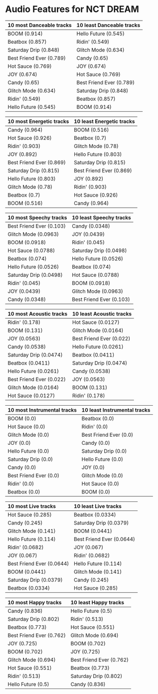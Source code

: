 # Audio Features for NCT DREAM
| 10 most Danceable tracks | 10 least Danceable tracks |
|:---|:---|
| BOOM (0.914) | Hello Future (0.545) |
| Beatbox (0.857) | Ridin' (0.549) |
| Saturday Drip (0.848) | Glitch Mode (0.634) |
| Best Friend Ever (0.789) | Candy (0.65) |
| Hot Sauce (0.769) | JOY (0.674) |
| JOY (0.674) | Hot Sauce (0.769) |
| Candy (0.65) | Best Friend Ever (0.789) |
| Glitch Mode (0.634) | Saturday Drip (0.848) |
| Ridin' (0.549) | Beatbox (0.857) |
| Hello Future (0.545) | BOOM (0.914) |

| 10 most Energetic tracks | 10 least Energetic tracks |
|:---|:---|
| Candy (0.964) | BOOM (0.516) |
| Hot Sauce (0.926) | Beatbox (0.7) |
| Ridin' (0.903) | Glitch Mode (0.78) |
| JOY (0.892) | Hello Future (0.803) |
| Best Friend Ever (0.869) | Saturday Drip (0.815) |
| Saturday Drip (0.815) | Best Friend Ever (0.869) |
| Hello Future (0.803) | JOY (0.892) |
| Glitch Mode (0.78) | Ridin' (0.903) |
| Beatbox (0.7) | Hot Sauce (0.926) |
| BOOM (0.516) | Candy (0.964) |

| 10 most Speechy tracks | 10 least Speechy tracks |
|:---|:---|
| Best Friend Ever (0.103) | Candy (0.0348) |
| Glitch Mode (0.0963) | JOY (0.0439) |
| BOOM (0.0918) | Ridin' (0.045) |
| Hot Sauce (0.0788) | Saturday Drip (0.0498) |
| Beatbox (0.074) | Hello Future (0.0526) |
| Hello Future (0.0526) | Beatbox (0.074) |
| Saturday Drip (0.0498) | Hot Sauce (0.0788) |
| Ridin' (0.045) | BOOM (0.0918) |
| JOY (0.0439) | Glitch Mode (0.0963) |
| Candy (0.0348) | Best Friend Ever (0.103) |

| 10 most Acoustic tracks | 10 least Acoustic tracks |
|:---|:---|
| Ridin' (0.178) | Hot Sauce (0.0127) |
| BOOM (0.131) | Glitch Mode (0.0164) |
| JOY (0.0563) | Best Friend Ever (0.022) |
| Candy (0.0538) | Hello Future (0.0261) |
| Saturday Drip (0.0474) | Beatbox (0.0411) |
| Beatbox (0.0411) | Saturday Drip (0.0474) |
| Hello Future (0.0261) | Candy (0.0538) |
| Best Friend Ever (0.022) | JOY (0.0563) |
| Glitch Mode (0.0164) | BOOM (0.131) |
| Hot Sauce (0.0127) | Ridin' (0.178) |

| 10 most Instrumental tracks | 10 least Instrumental tracks |
|:---|:---|
| BOOM (0.0) | Beatbox (0.0) |
| Hot Sauce (0.0) | Ridin' (0.0) |
| Glitch Mode (0.0) | Best Friend Ever (0.0) |
| JOY (0.0) | Candy (0.0) |
| Hello Future (0.0) | Saturday Drip (0.0) |
| Saturday Drip (0.0) | Hello Future (0.0) |
| Candy (0.0) | JOY (0.0) |
| Best Friend Ever (0.0) | Glitch Mode (0.0) |
| Ridin' (0.0) | Hot Sauce (0.0) |
| Beatbox (0.0) | BOOM (0.0) |

| 10 most Live tracks | 10 least Live tracks |
|:---|:---|
| Hot Sauce (0.285) | Beatbox (0.0334) |
| Candy (0.245) | Saturday Drip (0.0379) |
| Glitch Mode (0.141) | BOOM (0.0441) |
| Hello Future (0.114) | Best Friend Ever (0.0644) |
| Ridin' (0.0682) | JOY (0.067) |
| JOY (0.067) | Ridin' (0.0682) |
| Best Friend Ever (0.0644) | Hello Future (0.114) |
| BOOM (0.0441) | Glitch Mode (0.141) |
| Saturday Drip (0.0379) | Candy (0.245) |
| Beatbox (0.0334) | Hot Sauce (0.285) |

| 10 most Happy tracks | 10 least Happy tracks |
|:---|:---|
| Candy (0.836) | Hello Future (0.5) |
| Saturday Drip (0.802) | Ridin' (0.513) |
| Beatbox (0.773) | Hot Sauce (0.551) |
| Best Friend Ever (0.762) | Glitch Mode (0.694) |
| JOY (0.725) | BOOM (0.702) |
| BOOM (0.702) | JOY (0.725) |
| Glitch Mode (0.694) | Best Friend Ever (0.762) |
| Hot Sauce (0.551) | Beatbox (0.773) |
| Ridin' (0.513) | Saturday Drip (0.802) |
| Hello Future (0.5) | Candy (0.836) |

